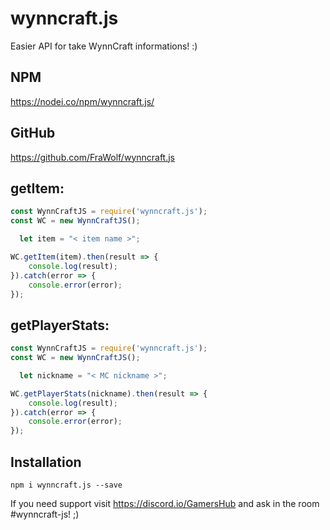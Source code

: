 # wynncraft.js
Easier API for take WynnCraft informations! :)

## NPM
https://nodei.co/npm/wynncraft.js/

## GitHub
https://github.com/FraWolf/wynncraft.js

## getItem:
```javascript
const WynnCraftJS = require('wynncraft.js');
const WC = new WynnCraftJS();

  let item = "< item name >";

WC.getItem(item).then(result => {
    console.log(result);
}).catch(error => {
    console.error(error);
});
```

## getPlayerStats:
```javascript
const WynnCraftJS = require('wynncraft.js');
const WC = new WynnCraftJS();

  let nickname = "< MC nickname >";

WC.getPlayerStats(nickname).then(result => {
    console.log(result);
}).catch(error => {
    console.error(error);
});
```

## Installation
```
npm i wynncraft.js --save
```

If you need support visit https://discord.io/GamersHub and ask in the room #wynncraft-js! ;)
